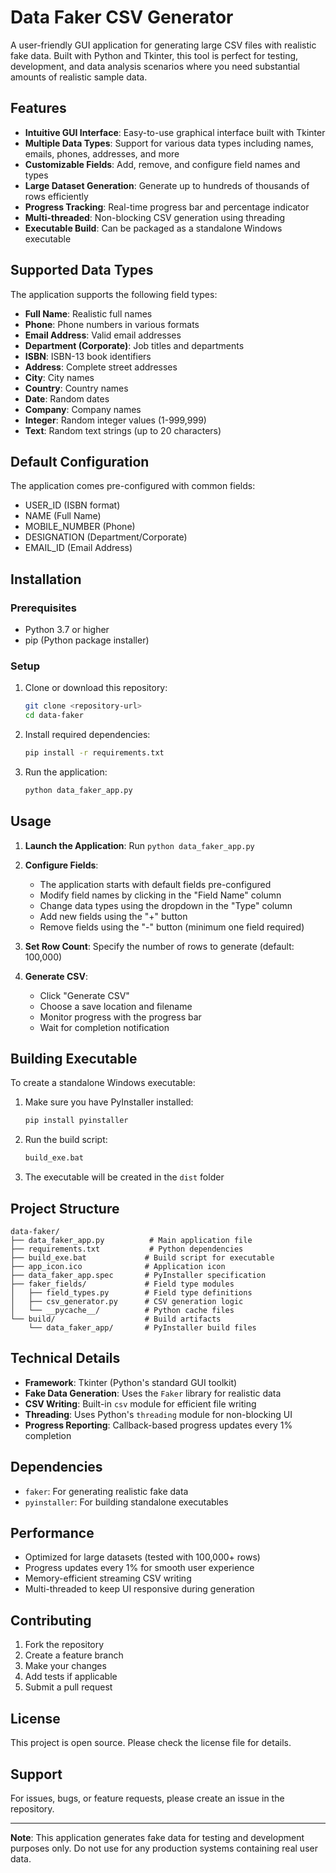 # Data Faker CSV Generator

A user-friendly GUI application for generating large CSV files with realistic fake data. Built with Python and Tkinter, this tool is perfect for testing, development, and data analysis scenarios where you need substantial amounts of realistic sample data.

## Features

- **Intuitive GUI Interface**: Easy-to-use graphical interface built with Tkinter
- **Multiple Data Types**: Support for various data types including names, emails, phones, addresses, and more
- **Customizable Fields**: Add, remove, and configure field names and types
- **Large Dataset Generation**: Generate up to hundreds of thousands of rows efficiently
- **Progress Tracking**: Real-time progress bar and percentage indicator
- **Multi-threaded**: Non-blocking CSV generation using threading
- **Executable Build**: Can be packaged as a standalone Windows executable

## Supported Data Types

The application supports the following field types:

- **Full Name**: Realistic full names
- **Phone**: Phone numbers in various formats
- **Email Address**: Valid email addresses
- **Department (Corporate)**: Job titles and departments
- **ISBN**: ISBN-13 book identifiers
- **Address**: Complete street addresses
- **City**: City names
- **Country**: Country names
- **Date**: Random dates
- **Company**: Company names
- **Integer**: Random integer values (1-999,999)
- **Text**: Random text strings (up to 20 characters)

## Default Configuration

The application comes pre-configured with common fields:
- USER_ID (ISBN format)
- NAME (Full Name)
- MOBILE_NUMBER (Phone)
- DESIGNATION (Department/Corporate)
- EMAIL_ID (Email Address)

## Installation

### Prerequisites

- Python 3.7 or higher
- pip (Python package installer)

### Setup

1. Clone or download this repository:
   ```bash
   git clone <repository-url>
   cd data-faker
   ```

2. Install required dependencies:
   ```bash
   pip install -r requirements.txt
   ```

3. Run the application:
   ```bash
   python data_faker_app.py
   ```

## Usage

1. **Launch the Application**: Run `python data_faker_app.py`

2. **Configure Fields**:
   - The application starts with default fields pre-configured
   - Modify field names by clicking in the "Field Name" column
   - Change data types using the dropdown in the "Type" column
   - Add new fields using the "+" button
   - Remove fields using the "-" button (minimum one field required)

3. **Set Row Count**: Specify the number of rows to generate (default: 100,000)

4. **Generate CSV**:
   - Click "Generate CSV"
   - Choose a save location and filename
   - Monitor progress with the progress bar
   - Wait for completion notification

## Building Executable

To create a standalone Windows executable:

1. Make sure you have PyInstaller installed:
   ```bash
   pip install pyinstaller
   ```

2. Run the build script:
   ```bash
   build_exe.bat
   ```

3. The executable will be created in the `dist` folder

## Project Structure

```
data-faker/
├── data_faker_app.py          # Main application file
├── requirements.txt           # Python dependencies
├── build_exe.bat             # Build script for executable
├── app_icon.ico              # Application icon
├── data_faker_app.spec       # PyInstaller specification
├── faker_fields/             # Field type modules
│   ├── field_types.py        # Field type definitions
│   ├── csv_generator.py      # CSV generation logic
│   └── __pycache__/          # Python cache files
└── build/                    # Build artifacts
    └── data_faker_app/       # PyInstaller build files
```

## Technical Details

- **Framework**: Tkinter (Python's standard GUI toolkit)
- **Fake Data Generation**: Uses the `Faker` library for realistic data
- **CSV Writing**: Built-in `csv` module for efficient file writing
- **Threading**: Uses Python's `threading` module for non-blocking UI
- **Progress Reporting**: Callback-based progress updates every 1% completion

## Dependencies

- `faker`: For generating realistic fake data
- `pyinstaller`: For building standalone executables

## Performance

- Optimized for large datasets (tested with 100,000+ rows)
- Progress updates every 1% for smooth user experience
- Memory-efficient streaming CSV writing
- Multi-threaded to keep UI responsive during generation

## Contributing

1. Fork the repository
2. Create a feature branch
3. Make your changes
4. Add tests if applicable
5. Submit a pull request

## License

This project is open source. Please check the license file for details.

## Support

For issues, bugs, or feature requests, please create an issue in the repository.

---

**Note**: This application generates fake data for testing and development purposes only. Do not use for any production systems containing real user data.
